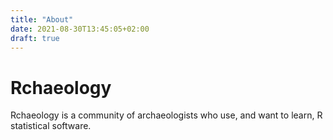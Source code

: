 ```yaml
---
title: "About"
date: 2021-08-30T13:45:05+02:00
draft: true
---
```


# Rchaeology

Rchaeology is a community of archaeologists who use, and want to learn, R statistical software.
